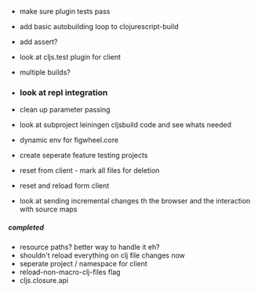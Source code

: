 
* make sure plugin tests pass

* add basic autobuilding loop to clojurescript-build

* add assert?

* look at cljs.test plugin for client

* multiple builds?

* ### look at repl integration 

* clean up parameter passing
* look at subproject leiningen cljsbuild code and see whats needed

* dynamic env for figwheel.core
* create seperate feature testing projects
* reset from client - mark all files for deletion
* reset and reload form client

* look at sending incremental changes th the browser and the interaction with source maps

##### completed
* resource paths?  better way to handle it eh?
* shouldn't reload everything on clj file changes now
* seperate project / namespace for client
* reload-non-macro-clj-files flag
* cljs.closure.api